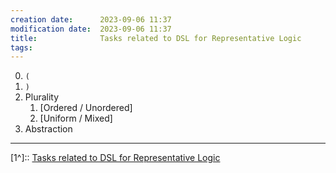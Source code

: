```yaml
---
creation date:		2023-09-06 11:37
modification date:	2023-09-06 11:37
title: 				Tasks related to DSL for Representative Logic
tags:
---
```

0. `(`
1. `)`
2. Plurality
	1. [Ordered / Unordered]
	2. [Uniform / Mixed]
3. Abstraction
---
[1^]:: [Tasks related to DSL for Representative Logic](.md)